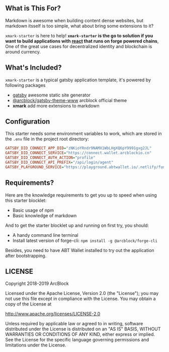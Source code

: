 ## What is This For?

Markdown is awesome when building content dense websites, but markdown itsself is too simple, what about bring some extensions to it?

`xmark-starter` is here to help! **`xmark-starter` is the go to solution if you want to build applications with [react](https://reactjs.org) that runs on forge powered chains**, One of the great use cases for decentralized identity and blockchain is around currency.

## What's Included?

`xmark-starter` is a typical gatsby application template, it's powered by following packages

- [gatsby](https://gatsbyjs.org) awesome static site generator
- [@arcblock/gatsby-theme-www](https://www.npmjs.com/package/@arcblock/gatsby-theme-www) arcblock official theme
- **xmark** add more extensions to markdown

## Configuration

This starter needs some environment variables to work, which are stored in the `.env` file in the project root directory:

```ini
GATSBY_DID_CONNECT_APP_DID="zNKioYRndr9NAMX1WbLHgXQ6pY9991gxg2JL"
GATSBY_DID_CONNECT_SERVICE="https://connect.wallet.arcblockio.cn"
GATSBY_DID_CONNECT_AUTH_ACTION="profile"
GATSBY_DID_CONNECT_API_PREFIX="/api/login/agent"
GATSBY_PLAYGROUND_SERVICE="https://playground.abtwallet.io/.netlify/functions/app"
```

## Requirements?

Here are the knowledge requirements to get you up to speed when using this starter blocklet:

- Basic usage of npm
- Basic knowledge of markdown

And to get the starter blocklet up and running on first try, you should:

- A handy command line terminal
- Install latest version of forge-cli: `npm install -g @arcblock/forge-cli`

Besides, you need to have ABT Wallet installed to try out the application after bootstrapping.

## LICENSE

Copyright 2018-2019 ArcBlock

Licensed under the Apache License, Version 2.0 (the "License");
you may not use this file except in compliance with the License.
You may obtain a copy of the License at

http://www.apache.org/licenses/LICENSE-2.0

Unless required by applicable law or agreed to in writing, software
distributed under the License is distributed on an "AS IS" BASIS,
WITHOUT WARRANTIES OR CONDITIONS OF ANY KIND, either express or implied.
See the License for the specific language governing permissions and
limitations under the License.
